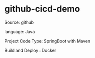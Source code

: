 # github-cicd-demo

Source: github

language: Java

Project Code Type: SpringBoot with Maven

Build and Deploy : Docker
